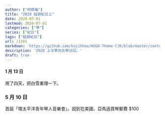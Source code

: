 ```yaml
---
author: ["柯棋瀚"]
title: "2020 絃耕紀日上"
date: 2020-07-01
lastmod: 2020-07-01
categories: ["琴"]
series: ["紀日"]
tags: ["絃耕紀日"]
url: /1191
markdown: 'https://github.com/kujihhoe/HUGO-Theme-CJK/blob/master/content/post/.md'
description: '2020 上半秊的古琴日記。'
draft: true
---
```


#### 1 月 13 日

用了四天，把<v>白雪</v>重理一下。

### 5 月 10 日

首屆「環太平洋青年琴人音樂會」。說到在美國，亞馬遜買琴郵費 $100